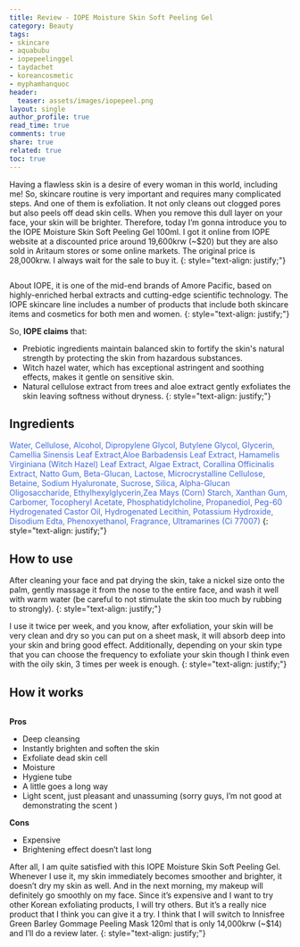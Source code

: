 ```yaml
---
title: Review - IOPE Moisture Skin Soft Peeling Gel
category: Beauty
tags:
- skincare
- aquabubu
- iopepeelinggel
- taydachet
- koreancosmetic
- myphamhanquoc
header:
  teaser: assets/images/iopepeel.png
layout: single
author_profile: true
read_time: true
comments: true
share: true
related: true
toc: true
---
```


Having a flawless skin is a desire of every woman in this world, including me! So, skincare routine is very important and requires many complicated steps. And one of them is exfoliation. It not only cleans out clogged pores but also peels off dead skin cells. When you remove this dull layer on your face, your skin will be brighter. Therefore, today I’m gonna introduce you to the IOPE Moisture Skin Soft Peeling Gel 100ml. I got it online from IOPE website at a discounted price around 19,600krw (~$20) but they are also sold in Aritaum stores or some online markets. The original price is 28,000krw. I always wait for the sale to buy it.
{: style="text-align: justify;"}

<figure style="width: 200px" class="align-center">
  <img src="{{ site.url }}{{ site.baseurl }}/assets/images/iopepeeling-1.png" alt="">
  <figcaption></figcaption>
</figure>

About IOPE, it is one of the mid-end brands of Amore Pacific, based on highly-enriched herbal extracts and cutting-edge scientific technology. The IOPE skincare line includes a number of products that include both skincare items and cosmetics for both men and women.
{: style="text-align: justify;"}

So, **IOPE claims** that:

  * Prebiotic ingredients maintain balanced skin to fortify the skin's natural strength by protecting the skin from hazardous substances.
  * Witch hazel water, which has exceptional astringent and soothing effects, makes it gentle on sensitive skin.
  * Natural cellulose extract from trees and aloe extract gently exfoliates the skin leaving softness without dryness.
{: style="text-align: justify;"}

## Ingredients

<span style="color:royalblue"> Water, Cellulose, Alcohol, Dipropylene Glycol, Butylene Glycol, Glycerin, Camellia Sinensis Leaf Extract,Aloe Barbadensis Leaf Extract, Hamamelis Virginiana (Witch Hazel) Leaf Extract, Algae Extract, Corallina Officinalis Extract, Natto Gum, Beta-Glucan, Lactose, Microcrystalline Cellulose, Betaine, Sodium Hyaluronate, Sucrose, Silica, Alpha-Glucan Oligosaccharide, Ethylhexylglycerin,Zea Mays (Corn) Starch, Xanthan Gum, Carbomer, Tocopheryl Acetate, Phosphatidylcholine, Propanediol, Peg-60 Hydrogenated Castor Oil, Hydrogenated Lecithin, Potassium Hydroxide, Disodium Edta, Phenoxyethanol, Fragrance, Ultramarines (Ci 77007) </span>
{: style="text-align: justify;"}

## How to use

After cleaning your face and pat drying the skin, take a nickel size onto the palm, gently massage it from the nose to the entire face, and wash it well with warm water (be careful to not stimulate the skin too much by rubbing to strongly).
{: style="text-align: justify;"}

I use it twice per week, and you know, after exfoliation, your skin will be very clean and dry so you can put on a sheet mask, it will absorb deep into your skin and bring good effect. Additionally, depending on your skin type that you can choose the frequency to exfoliate your skin though I think even with the oily skin, 3 times per week is enough.
{: style="text-align: justify;"}

## How it works

<figure style="width: 700px" class="align-center">
  <img src="{{ site.url }}{{ site.baseurl }}/assets/images/iopepeeling-2.png" alt="">
  <figcaption></figcaption>
</figure>

**Pros**
  * Deep cleansing
  * Instantly brighten and soften the skin
  * Exfoliate dead skin cell
  * Moisture
  * Hygiene tube
  * A little goes a long way
  * Light scent, just pleasant and unassuming (sorry guys, I’m not good at demonstrating the scent )

**Cons**
  * Expensive
  * Brightening effect doesn’t last long

After all, I am quite satisfied with this IOPE Moisture Skin Soft Peeling Gel. Whenever I use it, my skin immediately becomes smoother and brighter, it doesn’t dry my skin as well. And in the next morning, my makeup will definitely go smoothly on my face. Since it’s expensive and I want to try other Korean exfoliating products, I will try others. But it’s a really nice product that I think you can give it a try. I think that I will switch to Innisfree Green Barley Gommage Peeling Mask 120ml that is only 14,000krw (~$14) and I’ll do a review later.
{: style="text-align: justify;"}